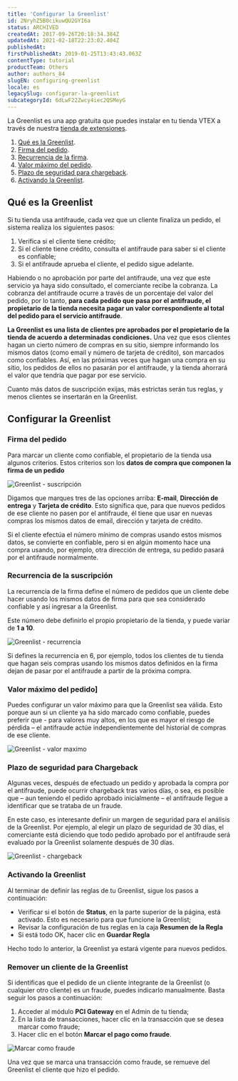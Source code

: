 ```yaml
---
title: 'Configurar la Greenlist'
id: 2NryhZ5B0cikuwQU2GYI6a
status: ARCHIVED
createdAt: 2017-09-26T20:18:34.384Z
updatedAt: 2021-02-18T22:23:02.404Z
publishedAt: 
firstPublishedAt: 2019-01-25T13:43:43.063Z
contentType: tutorial
productTeam: Others
author: authors_84
slugEN: configuring-greenlist
locale: es
legacySlug: configurar-la-greenlist
subcategoryId: 6dLwF22Zwcy4iec2QSMeyG
---
```


La Greenlist es una app gratuita que puedes instalar en tu tienda VTEX a través de nuestra [tienda de extensiones](/pt/tutorial/instalando-extensoes-na-extension-store).

1. [Qué es la Greenlist](#que-es-la-greenlist). 
2. [Firma del pedido](#firma-del-pedido).
3. [Recurrencia de la firma](#recurrencia-de-la-firma).
4. [Valor máximo del pedido](#valor-maximo-del-pedido).
5. [Plazo de seguridad para chargeback](#plazo-de-seguridad-para-chargeback).
6. [Activando la Greenlist](#activando-la-greenlist).

## Qué es la Greenlist

Si tu tienda usa antifraude, cada vez que un cliente finaliza un pedido, el sistema realiza los siguientes pasos:
1. Verifica si el cliente tiene crédito;
2. Si el cliente tiene crédito, consulta el antifraude para saber si el cliente es confiable;
3. Si el antifraude aprueba el cliente, el pedido sigue adelante.

Habiendo o no aprobación por parte del antifraude, una vez que este servicio ya haya sido consultado, el comerciante recibe la cobranza. La cobranza del antifraude ocurre a través de un porcentaje del valor del pedido, por lo tanto, __para cada pedido que pasa por el antifraude, el propietario de la tienda necesita pagar un valor correspondiente al total del pedido para el servicio antifraude__.

__La Greenlist es una lista de clientes pre aprobados por el propietario de la tienda de acuerdo a determinadas condiciones.__ Una vez que esos clientes hagan un cierto número de compras en su sitio, siempre informando los mismos datos (como email y número de tarjeta de crédito), son marcados como confiables. Así, en las próximas veces que hagan una compra en su sitio, los pedidos de ellos no pasarán por el antifraude, y la tienda ahorrará el valor que tendría que pagar por ese servicio.

<div class=“alert alert-warning”>
Cuanto más datos de suscripción exijas, más estrictas serán tus reglas, y menos clientes se insertarán en la Greenlist.
</div>

## Configurar la Greenlist

### Firma del pedido

Para marcar un cliente como confiable, el propietario de la tienda usa algunos criterios. Estos criterios son los __datos de compra que componen la firma de un pedido__

![Greenlist - suscripción](https://raw.githubusercontent.com/vtexdocs/help-center-content/refs/heads/main/_1.png) 

Digamos que marques tres de las opciones arriba: __E-mail__, __Dirección de entrega__ y __Tarjeta de crédito__. Esto significa que, para que nuevos pedidos de ese cliente no pasen por el antifraude, él tiene que usar en nuevas compras los mismos datos de email, dirección y tarjeta de crédito. 

Si el cliente efectúa el número mínimo de compras usando estos mismos datos, se convierte en confiable, pero si en algún momento hace una compra usando, por ejemplo, otra dirección de entrega, su pedido pasará por el antifraude normalmente.

### Recurrencia de la suscripción

La recurrencia de la firma define el número de pedidos que un cliente debe hacer usando los mismos datos de firma para que sea considerado confiable y así ingresar a la Greenlist.

Este número debe definirlo el propio propietario de la tienda, y puede variar de __1 a 10__.

![Greenlist - recurrencia](https://raw.githubusercontent.com/vtexdocs/help-center-content/refs/heads/main/_2.png)

Si defines la recurrencia en 6, por ejemplo, todos los clientes de tu tienda que hagan seis compras usando los mismos datos definidos en la firma dejan de pasar por el antifraude a partir de la próxima compra.

### Valor máximo del pedido]

Puedes configurar un valor máximo para que la Greenlist sea válida. Esto porque aun si un cliente ya ha sido marcado como confiable, puedes preferir que - para valores muy altos, en los que es mayor el riesgo de pérdida – el antifraude actúe independientemente del historial de compras de ese cliente.

![Greenlist - valor maximo](https://raw.githubusercontent.com/vtexdocs/help-center-content/refs/heads/main/_3.png)

### Plazo de seguridad para Chargeback

Algunas veces, después de efectuado un pedido y aprobada la compra por el antifraude, puede ocurrir chargeback tras varios días, o sea, es posible que – aun teniendo el pedido aprobado inicialmente – el antifraude llegue a identificar que se trataba de un fraude. 

En este caso, es interesante definir un margen de seguridad para el análisis de la Greenlist. Por ejemplo, al elegir un plazo de seguridad de 30 días, el comerciante está diciendo que todo pedido aprobado por el antifraude será evaluado por la Greenlist solamente después de 30 días.

![Greenlist - chargeback](https://raw.githubusercontent.com/vtexdocs/help-center-content/refs/heads/main/_4.png)

### Activando la Greenlist

Al terminar de definir las reglas de tu Greenlist, sigue los pasos a continuación:
- Verificar si el botón de __Status__, en la parte superior de la página, está activado. Esto es necesario para que funcione la Greenlist; 
- Revisar la configuración de tus reglas en la caja __Resumen de la Regla__
- Si está todo OK, hacer clic en __Guardar Regla__

Hecho todo lo anterior, la Greenlist ya estará vigente para nuevos pedidos.

### Remover un cliente de la Greenlist

Si identificas que el pedido de un cliente integrante de la Greenlist (o cualquier otro cliente) es un fraude, puedes indicarlo manualmente. Basta seguir los pasos a continuación:

1. Acceder al módulo __PCI Gateway__ en el Admin de tu tienda; 
2. En la lista de transacciones, hacer clic en la transacción que se desea marcar como fraude;
3. Hacer clic en el botón __Marcar el pago como fraude__.

![Marcar como fraude](https://raw.githubusercontent.com/vtexdocs/help-center-content/refs/heads/main/_5.png)

Una vez que se marca una transacción como fraude, se remueve del Greenlist el cliente que hizo el pedido. 
